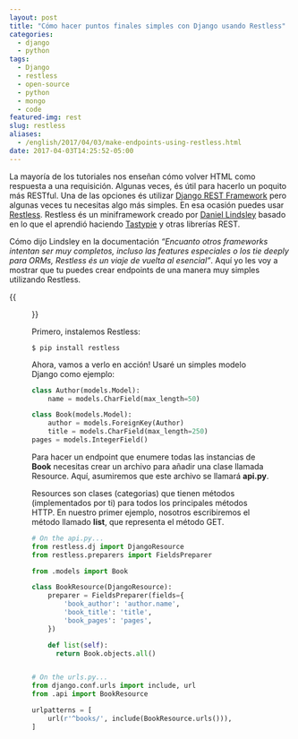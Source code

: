 ```yaml
---
layout: post
title: "Cómo hacer puntos finales simples con Django usando Restless"
categories:
  - django
  - python
tags:
  - Django 
  - restless
  - open-source
  - python
  - mongo
  - code
featured-img: rest
slug: restless
aliases:
  - /english/2017/04/03/make-endpoints-using-restless.html
date: 2017-04-03T14:25:52-05:00
---
```


La mayoría de los tutoriales nos enseñan cómo volver HTML como respuesta a una requisición. Algunas veces, és útil para hacerlo un poquito más RESTful.
Una de las opciones és utilizar [Django REST Framework](http://www.django-rest-framework.org/) pero algunas veces tu necesitas algo más simples. En esa ocasión puedes usar [Restless](http://restless.readthedocs.io/). 
Restless és un miniframework creado por [Daniel Lindsley](https://github.com/toastdriven) basado en lo que el aprendió haciendo [Tastypie](https://django-tastypie.readthedocs.io/en/latest/) y otras librerías REST.
<!--more-->

Cómo dijo Lindsley en la documentación *“Encuanto otros frameworks intentan ser muy completos, incluso las features especiales o los tie deeply para ORMs, Restless és un viaje de vuelta al esencial”*. 
Aquí yo les voy a mostrar que tu puedes crear endpoints de una manera muy simples utilizando Restless.

{{<figure src="https://cdn-images-1.medium.com/max/800/1*BWYEnAFaPtrWCnpLWJ_gZA.gif#center">}}

Primero, instalemos Restless:

```
$ pip install restless
```

Ahora, vamos a verlo en acción! Usaré un simples modelo Django como ejemplo:

```python
class Author(models.Model):
    name = models.CharField(max_length=50)

class Book(models.Model):
    author = models.ForeignKey(Author)
    title = models.CharField(max_length=250)
pages = models.IntegerField()
```

Para hacer un endpoint que enumere todas las instancias de **Book** necesitas crear un archivo para añadir una clase llamada Resource. Aquí, asumiremos que este archivo se llamará **api.py**.

Resources son clases (categorias) que tienen métodos (implementados por ti) para todos los principales métodos HTTP. En nuestro primer ejemplo, nosotros escribiremos el método llamado **list**, que representa el método GET.

```python
# On the api.py...
from restless.dj import DjangoResource
from restless.preparers import FieldsPreparer

from .models import Book

class BookResource(DjangoResource):
    preparer = FieldsPreparer(fields={
        'book_author': 'author.name',
        'book_title': 'title',
        'book_pages': 'pages',
    })

    def list(self):
      return Book.objects.all()


# On the urls.py...
from django.conf.urls import include, url
from .api import BookResource

urlpatterns = [
    url(r'^books/', include(BookResource.urls())),
]
```